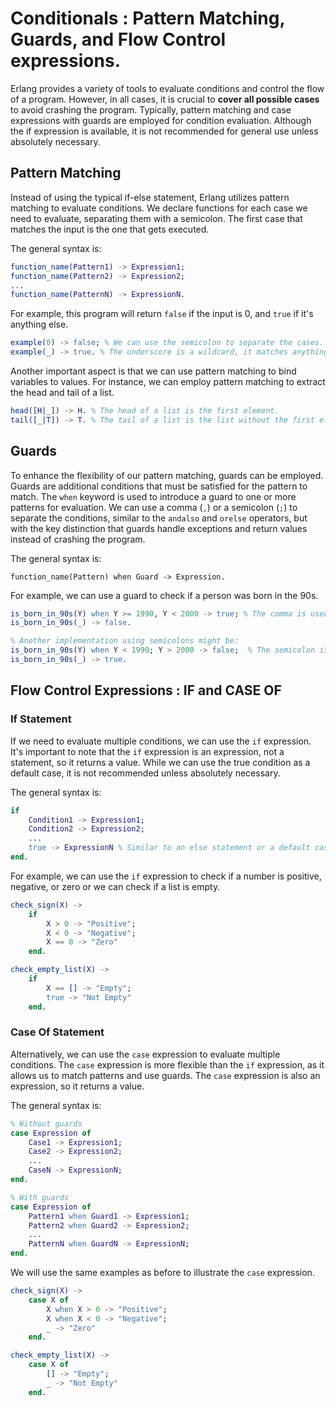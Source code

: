 # Conditionals : Pattern Matching, Guards, and Flow Control expressions.

Erlang provides a variety of tools to evaluate conditions and control the flow of a program. However, in all cases, it is crucial to **cover all possible cases** to avoid crashing the program. Typically, pattern matching and case expressions with guards are employed for condition evaluation. Although the if expression is available, it is not recommended for general use unless absolutely necessary.

## Pattern Matching

Instead of using the typical if-else statement, Erlang utilizes pattern matching to evaluate conditions. We declare functions for each case we need to evaluate, separating them with a semicolon. The first case that matches the input is the one that gets executed. 

The general syntax is:

```erlang
function_name(Pattern1) -> Expression1;
function_name(Pattern2) -> Expression2;
...
function_name(PatternN) -> ExpressionN.
```

For example, this program will return `false` if the input is 0, and `true` if it's anything else.
```erlang
example(0) -> false; % We can use the semicolon to separate the cases.
example(_) -> true. % The underscore is a wildcard, it matches anything.
``````
Another important aspect is that we can use pattern matching to bind variables to values. For instance, we can employ pattern matching to extract the head and tail of a list.

```erlang
head([H|_]) -> H. % The head of a list is the first element.
tail([_|T]) -> T. % The tail of a list is the list without the first element.
```
## Guards
To enhance the flexibility of our pattern matching, guards can be employed. Guards are additional conditions that must be satisfied for the pattern to match. The `when` keyword is used to introduce a guard to one or more patterns for evaluation. We can use a comma (`,`) or a semicolon (`;`) to separate the conditions, similar to the `andalso` and `orelse` operators, but with the key distinction that guards handle exceptions and return values instead of crashing the program.

The general syntax is: 

`function_name(Pattern) when Guard -> Expression.`

For example, we can use a guard to check if a person was born in the 90s.

```erlang
is_born_in_90s(Y) when Y >= 1990, Y < 2000 -> true; % The comma is used as an AND operator.
is_born_in_90s(_) -> false.

% Another implementation using semicolons might be:
is_born_in_90s(Y) when Y < 1990; Y > 2000 -> false;  % The semicolon is used as an OR operator.
is_born_in_90s(_) -> true.
```

## Flow Control Expressions : IF and CASE OF

### If Statement
If we need to evaluate multiple conditions, we can use the `if` expression. It's important to note that the `if` expression is an expression, not a statement, so it returns a value. While we can use the true condition as a default case, it is not recommended unless absolutely necessary.

The general syntax is:

```erlang
if
    Condition1 -> Expression1;
    Condition2 -> Expression2;
    ...
    true -> ExpressionN % Similar to an else statement or a default case.
end.
```
For example, we can use the `if` expression to check if a number is positive, negative, or zero or we can check if a list is empty.

```erlang
check_sign(X) ->
    if
        X > 0 -> "Positive";
        X < 0 -> "Negative";
        X == 0 -> "Zero"
    end.

check_empty_list(X) -> 
    if
        X == [] -> "Empty";
        true -> "Not Empty"
    end.
```

### Case Of Statement

Alternatively, we can use the `case` expression to evaluate multiple conditions. The `case` expression is more flexible than the `if` expression, as it allows us to match patterns and use guards. The `case` expression is also an expression, so it returns a value.

The general syntax is:  

```erlang
% Without guards
case Expression of
    Case1 -> Expression1;
    Case2 -> Expression2;
    ...
    CaseN -> ExpressionN;
end.

% With guards
case Expression of
    Pattern1 when Guard1 -> Expression1; 
    Pattern2 when Guard2 -> Expression2;
    ... 
    PatternN when GuardN -> ExpressionN;
end.
```
We will use the same examples as before to illustrate the `case` expression.

```erlang
check_sign(X) ->
    case X of
        X when X > 0 -> "Positive";
        X when X < 0 -> "Negative";
        _ -> "Zero"
    end.

check_empty_list(X) ->
    case X of
        [] -> "Empty";
        _ -> "Not Empty"
    end.
```
